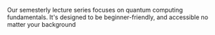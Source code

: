 Our semesterly lecture series focuses on quantum computing fundamentals. It's designed to be beginner-friendly, and accessible no matter your background